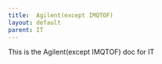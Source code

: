```yaml
---
title:  Agilent(except IMQTOF)
layout: default
parent: IT
---
```


This is the  Agilent(except IMQTOF) doc for IT
